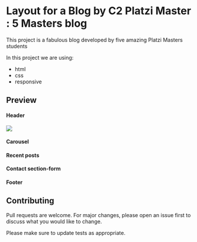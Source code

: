 # Layout for a Blog by C2 Platzi Master : 5 Masters blog

This project is a fabulous blog developed by five amazing Platzi Masters students

In this project we are using:
- html
- css
- responsive


## Preview
#### Header
![](https://github.com/chrisogeek/c2-maquetacion/blob/master/header.png)

#### Carousel

#### Recent posts

#### Contact section-form

#### Footer


## Contributing
Pull requests are welcome. For major changes, please open an issue first to discuss what you would like to change.

Please make sure to update tests as appropriate.

